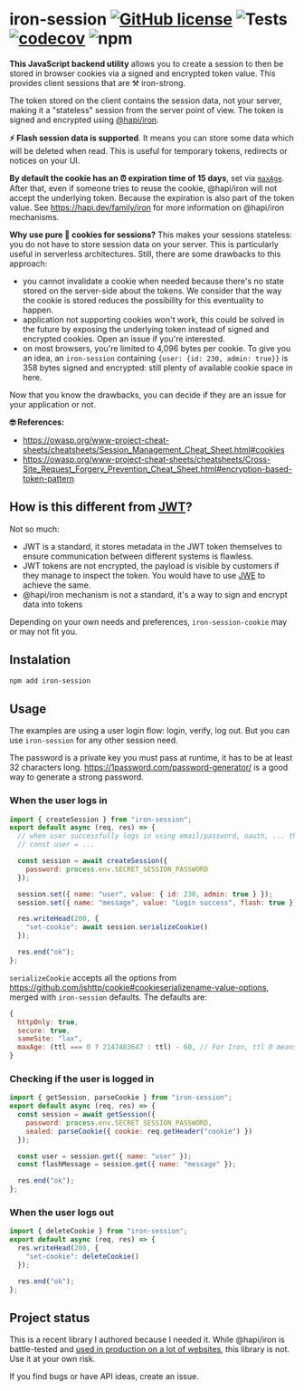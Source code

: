 # iron-session [![GitHub license](https://img.shields.io/github/license/vvo/iron-session?style=flat)](https://github.com/vvo/iron-session/blob/master/LICENSE) ![Tests](https://github.com/vvo/iron-session/workflows/Tests/badge.svg) [![codecov](https://codecov.io/gh/vvo/iron-session/branch/master/graph/badge.svg)](https://codecov.io/gh/vvo/iron-session) ![npm](https://img.shields.io/npm/v/iron-session)

**This JavaScript backend utility** allows you to create a session to then be stored in browser cookies via a signed and encrypted token value. This provides client sessions that are ⚒️ iron-strong.

The token stored on the client contains the session data, not your server, making it a "stateless" session from the server point of view. The token is signed and encrypted using [@hapi/iron](https://github.com/hapijs/iron).

**⚡️ Flash session data is supported**. It means you can store some data which will be deleted when read. This is useful for temporary tokens, redirects or notices on your UI.

**By default the cookie has an ⏰ expiration time of 15 days**, set via [`maxAge`](https://developer.mozilla.org/en-US/docs/Web/HTTP/Headers/Set-Cookie#Directives). After that, even if someone tries to reuse the cookie, @hapi/iron will not accept the underlying token. Because the expiration is also part of the token value. See https://hapi.dev/family/iron for more information on @hapi/iron mechanisms.

**Why use pure 🍪 cookies for sessions?** This makes your sessions stateless: you do not have to store session data on your server. This is particularly useful in serverless architectures. Still, there are some drawbacks to this approach:

- you cannot invalidate a cookie when needed because there's no state stored on the server-side about the tokens. We consider that the way the cookie is stored reduces the possibility for this eventuality to happen.
- application not supporting cookies won't work, this could be solved in the future by exposing the underlying token instead of signed and encrypted cookies. Open an issue if you're interested.
- on most browsers, you're limited to 4,096 bytes per cookie. To give you an idea, an `iron-session` containing `{user: {id: 230, admin: true}}` is 358 bytes signed and encrypted: still plenty of available cookie space in here.

Now that you know the drawbacks, you can decide if they are an issue for your application or not.

**🤓 References:**

- https://owasp.org/www-project-cheat-sheets/cheatsheets/Session_Management_Cheat_Sheet.html#cookies
- https://owasp.org/www-project-cheat-sheets/cheatsheets/Cross-Site_Request_Forgery_Prevention_Cheat_Sheet.html#encryption-based-token-pattern

## How is this different from [JWT](https://jwt.io/)?

Not so much:

- JWT is a standard, it stores metadata in the JWT token themselves to ensure communication between different systems is flawless.
- JWT tokens are not encrypted, the payload is visible by customers if they manage to inspect the token. You would have to use [JWE](https://tools.ietf.org/html/rfc7516) to achieve the same.
- @hapi/iron mechanism is not a standard, it's a way to sign and encrypt data into tokens

Depending on your own needs and preferences, `iron-session-cookie` may or may not fit you.

## Instalation

```bash
npm add iron-session
```

## Usage

The examples are using a user login flow: login, verify, log out. But you can use `iron-session` for any other session need.

The password is a private key you must pass at runtime, it has to be at least 32 characters long. https://1password.com/password-generator/ is a good way to generate a strong password.

### When the user logs in

```js
import { createSession } from "iron-session";
export default async (req, res) => {
  // when user successfully logs in using email/password, oauth, ... then we create a session
  // const user = ...

  const session = await createSession({
    password: process.env.SECRET_SESSION_PASSWORD
  });

  session.set({ name: "user", value: { id: 230, admin: true } });
  session.set({ name: "message", value: "Login success", flash: true });

  res.writeHead(200, {
    "set-cookie": await session.serializeCookie()
  });

  res.end("ok");
};
```

`serializeCookie` accepts all the options from https://github.com/jshttp/cookie#cookieserializename-value-options, merged with `iron-session` defaults. The defaults are:

```js
{
  httpOnly: true,
  secure: true,
  sameSite: "lax",
  maxAge: (ttl === 0 ? 2147483647 : ttl) - 60, // For Iron, ttl 0 means it will never expire. For browser cookies, maxAge 0 means it will expire immediately. WhilCookie must expire before the seal, otherwise you could have expired seals stored in a cookie
}
```

### Checking if the user is logged in

```js
import { getSession, parseCookie } from "iron-session";
export default async (req, res) => {
  const session = await getSession({
    password: process.env.SECRET_SESSION_PASSWORD,
    sealed: parseCookie({ cookie: req.getHeader("cookie") })
  });

  const user = session.get({ name: "user" });
  const flashMessage = session.get({ name: "message" });

  res.end("ok");
};
```

### When the user logs out

```js
import { deleteCookie } from "iron-session";
export default async (req, res) => {
  res.writeHead(200, {
    "set-cookie": deleteCookie()
  });

  res.end("ok");
};
```

## Project status

This is a recent library I authored because I needed it. While @hapi/iron is battle-tested and [used in production on a lot of websites](https://hapi.dev/), this library is not. Use it at your own risk.

If you find bugs or have API ideas, create an issue.
